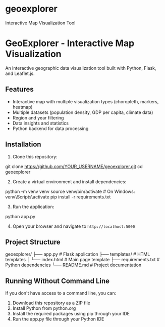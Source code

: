 # geoexplorer
Interactive Map Visualization Tool
# GeoExplorer - Interactive Map Visualization

An interactive geographic data visualization tool built with Python, Flask, and Leaflet.js.

## Features

- Interactive map with multiple visualization types (choropleth, markers, heatmap)
- Multiple datasets (population density, GDP per capita, climate data)
- Region and year filtering
- Data insights and statistics
- Python backend for data processing

## Installation

1. Clone this repository:

git clone https://github.com/YOUR_USERNAME/geoexplorer.git
cd geoexplorer


2. Create a virtual environment and install dependencies:

python -m venv venv
source venv/bin/activate  # On Windows: venv\Scripts\activate
pip install -r requirements.txt


3. Run the application:

python app.py


4. Open your browser and navigate to `http://localhost:5000`

## Project Structure

geoexplorer/
├── app.py              # Flask application
├── templates/          # HTML templates
│   └── index.html      # Main page template
├── requirements.txt    # Python dependencies
└── README.md           # Project documentation


## Running Without Command Line

If you don't have access to a command line, you can:

1. Download this repository as a ZIP file
2. Install Python from python.org
3. Install the required packages using pip through your IDE
4. Run the app.py file through your Python IDE
